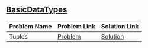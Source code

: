 ## [BasicDataTypes](https://www.hackerrank.com/domains/python/py-basic-data-types)

Problem Name|Problem Link|Solution Link
---|---|---
Tuples |[Problem](https://www.hackerrank.com/challenges/python-tuples/problem)|[Solution](/python-tuples.py)
